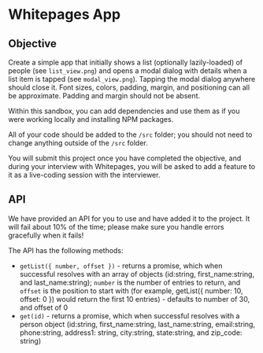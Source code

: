 # Whitepages App

## Objective

Create a simple app that initially shows a list (optionally lazily-loaded) of people (see `list_view.png`) and opens a modal dialog with details when a list item is tapped (see `modal_view.png`). Tapping the modal dialog anywhere should close it. Font sizes, colors, padding, margin, and positioning can all be approximate. Padding and margin should not be absent.

Within this sandbox, you can add dependencies and use them as if you were working locally and installing NPM packages.

All of your code should be added to the `/src` folder; you should not need to change anything outside of the `/src` folder.

You will submit this project once you have completed the objective, and during your interview with Whitepages, you will be asked to add a feature to it as a live-coding session with the interviewer.

## API

We have provided an API for you to use and have added it to the project. It will fail about 10% of the time; please make sure you handle errors gracefully when it fails!

The API has the following methods:

- `getList({ number, offset })` - returns a promise, which when successful resolves with an array of objects (id:string, first_name:string, and last_name:string); `number` is the number of entries to return, and `offset` is the position to start with (for example, getList({ number: 10, offset: 0 }) would return the first 10 entries) - defaults to number of 30, and offset of 0
- `get(id)` - returns a promise, which when successful resolves with a person object (id:string, first_name:string, last_name:string, email:string, phone:string, address1: string, city:string, state:string, and zip_code: string)
